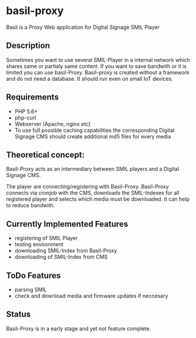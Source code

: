 # basil-proxy
Basil is a Proxy Web application for Digital Signage SMIL Player

## Description
Sometimes you want to use several SMIL-Player in a internal network which shares same or partialy same content. 
If you want to save bandwith or it is limited you can use basil-Proxy.
Basil-proxy is created without a framework and do not need a database. It should run even on small IoT devices.

## Requirements
* PHP 5.6+
* php-curl
* Webserver (Apache, nginx etc)
* To use full possible caching capabilities the corresponding Digital Signage CMS should create additional md5 files for every media

## Theoretical concept:
Basil-Proxy acts as an intermediary between SMIL players and a Digital Signage CMS.

The player are connecting/registering with Basil-Proxy.
Basil-Proxy connects via cronjob with the CMS, downloads the SMIL-Indexes for all registered player and selects which media must be downloaded.
It can help to reduce bandwith.

## Currently Implemented Features
* registering of SMIL Player
* testing environment
* downloading SMIL-Index from Basil-Proxy
* downloading of SMIL-Index from CMS

## ToDo Features
* parsing SMIL
* check and download media and firmware updates if neccesary


## Status
Basil-Proxy is in a early stage and yet not feature complete.
